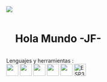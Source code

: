 <!--horizontal divider(gradiant)-->
<img src="https://user-images.githubusercontent.com/73097560/115834477-dbab4500-a447-11eb-908a-139a6edaec5c.gif">

<!--h1 without bottom border-->

<div id="user-content-toc">
  <ul align="left">
    <summary><h1 style="display: inline-block">Hola Mundo -JF-</h1></summary>
  </ul>
</div>

Lenguajes y herramientas :
<br />
</a><img width ='32px' src ='https://raw.githubusercontent.com/rahulbanerjee26/githubAboutMeGenerator/main/icons/javascript.svg'> </a>
</a><img width ='32px' src ='https://raw.githubusercontent.com/rahulbanerjee26/githubAboutMeGenerator/main/icons/python.svg'> </a>
</a><img width ='32px' src ='https://raw.githubusercontent.com/rahulbanerjee26/githubAboutMeGenerator/main/icons/c.svg'> </a>
</a>  <img width ='32px' src ='https://raw.githubusercontent.com/rahulbanerjee26/githubAboutMeGenerator/main/icons/cpp.svg'> </a>
</a><img width="32px" src="https://cdn.jsdelivr.net/gh/devicons/devicon/icons/arduino/arduino-original.svg"></a>
</a><img width="32px" src="assets/icons/esp32.png" alt="ESP32">


</a>

</a></a>



<p align='center'>
 

